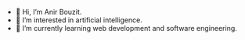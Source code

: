 - 👋 Hi, I’m Anir Bouzit.
- 👀 I’m interested in artificial intelligence.
- 🌱 I’m currently learning web development and software engineering.

<!---
FuryThunder0000/FuryThunder0000 is a ✨ special ✨ repository because its `README.md` (this file) appears on your GitHub profile.
You can click the Preview link to take a look at your changes.
--->
